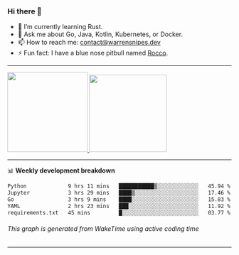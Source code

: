 ### Hi there 👋

- 🌱 I’m currently learning Rust.
- 💬 Ask me about Go, Java, Kotlin, Kubernetes, or Docker.
- 📫 How to reach me: contact@warrensnipes.dev
- ⚡ Fun fact: I have a blue nose pitbull named [Rocco](https://i.imgur.com/iLsSCKu.jpg).

-------


<a href="https://github.com/LockedThread/LockedThread">
  <img height="180em" src="https://github-readme-stats.vercel.app/api?username=LockedThread&theme=transparent&bg_color=00000000&show_icons=true&count_private=true" />
  <img height="174em" src="https://github-readme-stats.vercel.app/api/top-langs?username=LockedThread&theme=transparent&layout=compact&hide_progress=true&bg_color=00000000" />
  </a>

-------

📊 **Weekly development breakdown**
<!--START_SECTION:waka-->

```txt
Python             9 hrs 11 mins   ███████████▒░░░░░░░░░░░░░   45.94 %
Jupyter            3 hrs 29 mins   ████▒░░░░░░░░░░░░░░░░░░░░   17.46 %
Go                 3 hrs 9 mins    ████░░░░░░░░░░░░░░░░░░░░░   15.83 %
YAML               2 hrs 23 mins   ███░░░░░░░░░░░░░░░░░░░░░░   11.92 %
requirements.txt   45 mins         █░░░░░░░░░░░░░░░░░░░░░░░░   03.77 %
```

<!--END_SECTION:waka-->
###### *This graph is generated from WakeTime using active coding time*
-------
